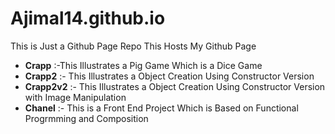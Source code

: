 # Ajimal14.github.io
This is Just a Github Page Repo 
This Hosts My Github Page
<ul>
  <li><strong>Crapp</strong> :-This Illustrates a Pig Game Which is a Dice Game </li>
  <li><strong>Crapp2</strong> :- This Illustrates a Object Creation Using Constructor Version</li>
  <li><strong>Crapp2v2</strong> :- This Illustrates a Object Creation Using Constructor Version with Image Manipulation</li>
<li><strong>Chanel</strong>   :- This is a Front End Project Which is Based on Functional Progrmming and Composition</li>
</ul>
 
